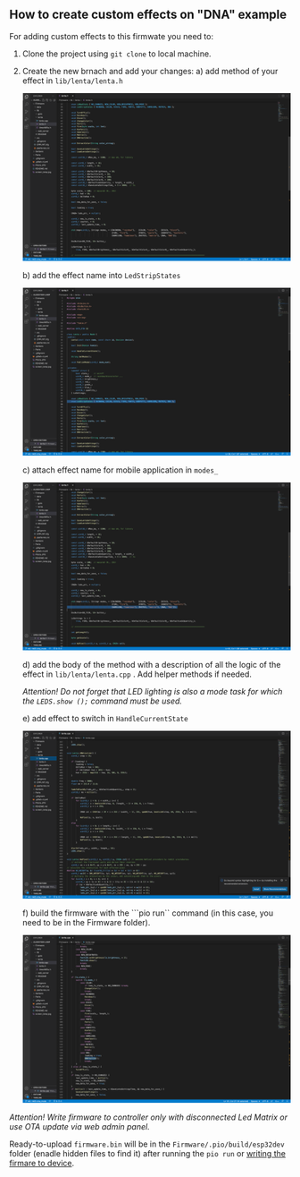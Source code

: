 ## How to create custom effects on "DNA" example

For adding custom effects to this firmwate you need to:
  
1. Clone the project using ```git clone``` to local machine.
   
2. Create the new brnach and add your changes:
   a) add method of your effect in `lib/lenta/lenta.h`

   ![](static/2.png)
   
   b) add the effect name into `LedStripStates`
   
   ![](static/3.png)

   c) attach effect name for mobile application in `modes_`

   ![](static/4.png)

   
   d) add the body of the method with a description of all the logic of the effect in `lib/lenta/lenta.cpp` . Add helper methods if needed.

   *Attention! Do not forget that LED lighting is also a mode task for which the `LEDS.show ();` command must be used.*
      
   e) add effect to switch in `HandleCurrentState`

   ![](static/5.png)

   f) build the firmware with the ```pio run`` command (in this case, you need to be in the Firmware folder).

   ![](static/6.png)

  *Attention! Write firmware to controller only with disconnected Led Matrix or use OTA update via web admin panel.*
  
  Ready-to-upload `firmware.bin` will be in the `Firmware/.pio/build/esp32dev` folder (enadle hidden files to find it) after running the ```pio run``` or [writing the firmare to device](Firmware-Uploading.md).


   
   
  







